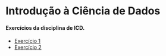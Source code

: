 <h1> Introdução à Ciência de Dados </h1>

<h4> Exercícios da disciplina de ICD. </h4>

<ul>
  <li> <a href='https://github.com/DayvisonGomes/icd/blob/master/EXERCICIO%20LISTA%20PYTHON%20ATUALIZADO.ipynb' > Exercício 1 </a>   </li>
  <li> <a href='https://github.com/DayvisonGomes/icd/blob/master/Exercício%20-%20Python%20-%20Random_Dayvison_Gomes.ipynb' > Exercício 2 </a>   </li>
</ul>
